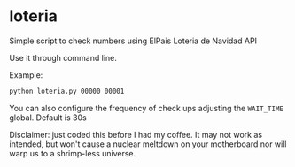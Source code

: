 # loteria
Simple script to check numbers using ElPais Loteria de Navidad API

Use it through command line.

Example:
```bash
python loteria.py 00000 00001
```
You can also configure the frequency of check ups adjusting the `WAIT_TIME` global. Default is 30s

Disclaimer: just coded this before I had my coffee. It may not work as intended, but won't cause a nuclear meltdown on your motherboard nor will warp us to a shrimp-less universe.

